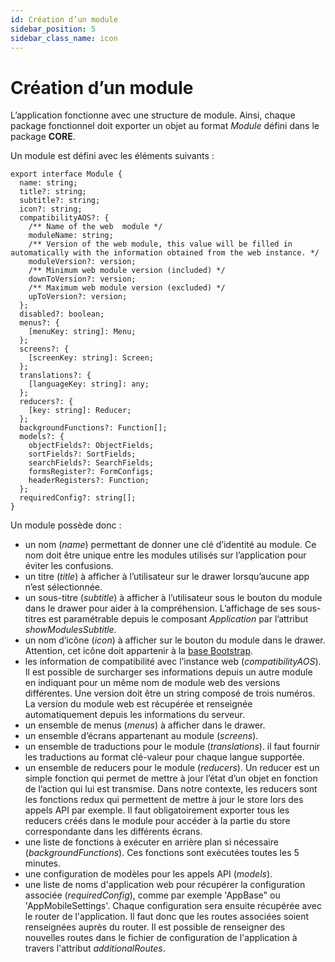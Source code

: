 ```yaml
---
id: Création d’un module
sidebar_position: 5
sidebar_class_name: icon
---
```


# Création d’un module

L’application fonctionne avec une structure de module. Ainsi, chaque package fonctionnel doit exporter un objet au format _Module_ défini dans le package **CORE**.

Un module est défini avec les éléments suivants :

```tsx
export interface Module {
  name: string;
  title?: string;
  subtitle?: string;
  icon?: string;
  compatibilityAOS?: {
    /** Name of the web  module */
    moduleName: string;
    /** Version of the web module, this value will be filled in automatically with the information obtained from the web instance. */
    moduleVersion?: version;
    /** Minimum web module version (included) */
    downToVersion?: version;
    /** Maximum web module version (excluded) */
    upToVersion?: version;
  };
  disabled?: boolean;
  menus?: {
    [menuKey: string]: Menu;
  };
  screens?: {
    [screenKey: string]: Screen;
  };
  translations?: {
    [languageKey: string]: any;
  };
  reducers?: {
    [key: string]: Reducer;
  };
  backgroundFunctions?: Function[];
  models?: {
    objectFields?: ObjectFields;
    sortFields?: SortFields;
    searchFields?: SearchFields;
    formsRegister?: FormConfigs;
    headerRegisters?: Function;
  };
  requiredConfig?: string[];
}
```

Un module possède donc :

- un nom (_name_) permettant de donner une clé d’identité au module. Ce nom doit être unique entre les modules utilisés sur l’application pour éviter les confusions.
- un titre (_title_) à afficher à l’utilisateur sur le drawer lorsqu’aucune app n’est sélectionnée.
- un sous-titre (_subtitle_) à afficher à l’utilisateur sous le bouton du module dans le drawer pour aider à la compréhension. L’affichage de ses sous-titres est paramétrable depuis le composant _Application_ par l’attribut _showModulesSubtitle._
- un nom d’icône (_icon_) à afficher sur le bouton du module dans le drawer. Attention, cet icône doit appartenir à la [base Bootstrap](https://icons.getbootstrap.com/).
- les information de compatibilité avec l’instance web (_compatibilityAOS_). Il est possible de surcharger ses informations depuis un autre module en indiquant pour un même nom de module web des versions différentes. Une version doit être un string composé de trois numéros. La version du module web est récupérée et renseignée automatiquement depuis les informations du serveur.
- un ensemble de menus (_menus_) à afficher dans le drawer.
- un ensemble d’écrans appartenant au module (_screens_).
- un ensemble de traductions pour le module (_translations_). il faut fournir les traductions au format clé-valeur pour chaque langue supportée.
- un ensemble de reducers pour le module (_reducers_). Un reducer est un simple fonction qui permet de mettre à jour l’état d’un objet en fonction de l’action qui lui est transmise. Dans notre contexte, les reducers sont les fonctions redux qui permettent de mettre à jour le store lors des appels API par exemple. Il faut obligatoirement exporter tous les reducers créés dans le module pour accéder à la partie du store correspondante dans les différents écrans.
- une liste de fonctions à exécuter en arrière plan si nécessaire (_backgroundFunctions_). Ces fonctions sont exécutées toutes les 5 minutes.
- une configuration de modèles pour les appels API (_models_).
- une liste de noms d'application web pour récupérer la configuration associée (_requiredConfig_), comme par exemple 'AppBase" ou 'AppMobileSettings'. Chaque configuration sera ensuite récupérée avec le router de l'application. Il faut donc que les routes associées soient renseignées auprès du router. Il est possible de renseigner des nouvelles routes dans le fichier de configuration de l'application à travers l'attribut _additionalRoutes_.
